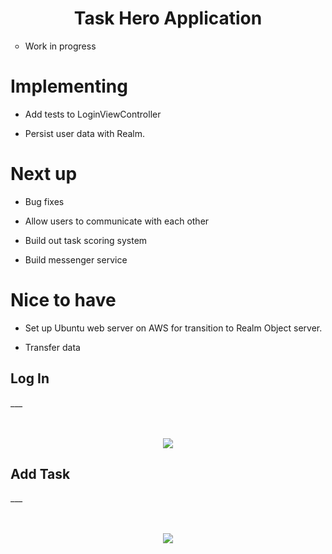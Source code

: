 <h1 align="center">Task Hero Application</h1>

<ul>
  <li type="circle">Work in progress </li>
</ul>


# Implementing 

- Add tests to LoginViewController

- Persist user data with Realm. 


# Next up 

- Bug fixes 

- Allow users to communicate with each other 

- Build out task scoring system 

- Build messenger service


# Nice to have

- Set up Ubuntu web server on AWS for transition to Realm Object server.

- Transfer data




<h2>Log In</h2>
___

<p align="center">
  <br><br>
  <img src="https://github.com/chriswebb09/taskhero/blob/master/login.jpg">
</p>



<h2>Add Task</h2>
___

<p align="center">
  <br><br>
  <img src="https://github.com/chriswebb09/taskhero/blob/master/task.jpg">
</p>
